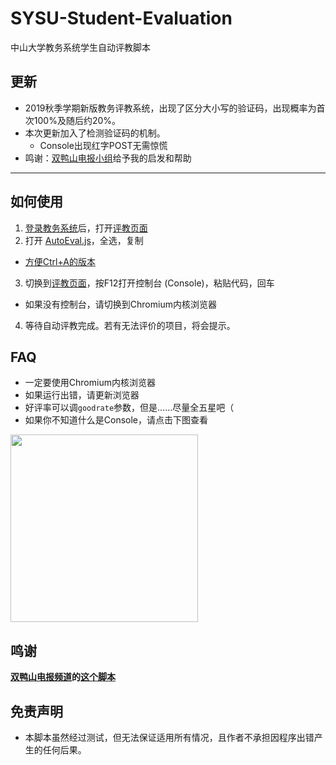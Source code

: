 # SYSU-Student-Evaluation
中山大学教务系统学生自动评教脚本

## 更新

* 2019秋季学期新版教务评教系统，出现了区分大小写的验证码，出现概率为首次100%及随后约20%。
* 本次更新加入了检测验证码的机制。
  * Console出现红字POST无需惊慌
* 鸣谢：[双鸭山电报小组](https://t.me/sbddy2019)给予我的启发和帮助
---

## 如何使用
1. [登录教务系统](https://jwxt.sysu.edu.cn/)后，打开[评教页面](https://jwxt.sysu.edu.cn/jwxt/mk/evaluation/#/evaluation)
2. 打开 [AutoEval.js](./AutoEval.js)，全选，复制
* [方便Ctrl+A的版本](https://raw.githubusercontent.com/oudoubleyang/SYSU-Student-Evaluation/master/AutoEval.min.js)
3. 切换到[评教页面](https://jwxt.sysu.edu.cn/jwxt/mk/evaluation/#/evaluation)，按F12打开控制台 (Console)，粘贴代码，回车
* 如果没有控制台，请切换到Chromium内核浏览器
4. 等待自动评教完成。若有无法评价的项目，将会提示。

## FAQ
* 一定要使用Chromium内核浏览器
* 如果运行出错，请更新浏览器
* 好评率可以调```goodrate```参数，但是……尽量全五星吧（
* 如果你不知道什么是Console，请点击下图查看
<img src="https://github.com/oudoubleyang/Hosting/raw/master/SYSU-Student-Evaluation/console.png" width="300">

## 鸣谢
**[双鸭山电报频道](https://t.me/cshs_edu_pill)的[这个脚本](https://t.me/cshs_edu_pill/273)**

## 免责声明
* 本脚本虽然经过测试，但无法保证适用所有情况，且作者不承担因程序出错产生的任何后果。
